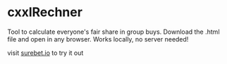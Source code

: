 # cxxlRechner
Tool to calculate everyone's fair share in group buys.
Download the .html file and open in any browser. Works locally, no server needed!

visit [surebet.io](surebet.io/cxl) to try it out
